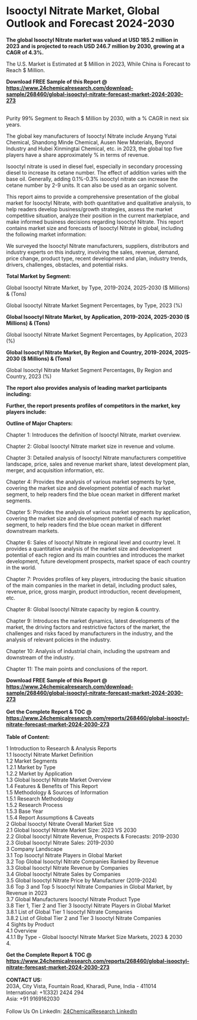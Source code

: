 <h1>Isooctyl Nitrate Market, Global Outlook and Forecast 2024-2030</h1><p><strong>The global Isooctyl Nitrate market was valued at USD 185.2 million in 2023 and is projected to reach USD 246.7 million by 2030, growing at a CAGR of 4.3%.</strong></p><p>
</p><p>The U.S. Market is Estimated at $ Million in 2023, While China is Forecast to Reach $ Million.</p><div><b>Download FREE Sample of this Report @ 
            <a href="https://www.24chemicalresearch.com/download-sample/268460/global-isooctyl-nitrate-forecast-market-2024-2030-273">
            https://www.24chemicalresearch.com/download-sample/268460/global-isooctyl-nitrate-forecast-market-2024-2030-273</a></b></div><br><p>
Purity 99% Segment to Reach $ Million by 2030, with a % CAGR in next six years.</p><p>
The global key manufacturers of Isooctyl Nitrate include Anyang Yutai Chemical, Shandong Minde Chemical, Ausen New Materials, Beyond Industry and Hubei Xinmingtai Chemical, etc. in 2023, the global top five players have a share approximately % in terms of revenue.</p><p>
Isooctyl nitrate is used in diesel fuel, especially in secondary processing diesel to increase its cetane number. The effect of addition varies with the base oil. Generally, adding 0.1%-0.3% isooctyl nitrate can increase the cetane number by 2-9 units. It can also be used as an organic solvent.</p><p>
This report aims to provide a comprehensive presentation of the global market for Isooctyl Nitrate, with both quantitative and qualitative analysis, to help readers develop business/growth strategies, assess the market competitive situation, analyze their position in the current marketplace, and make informed business decisions regarding Isooctyl Nitrate. This report contains market size and forecasts of Isooctyl Nitrate in global, including the following market information:</p><p>
</p><p>
</p><p>We surveyed the Isooctyl Nitrate manufacturers, suppliers, distributors and industry experts on this industry, involving the sales, revenue, demand, price change, product type, recent development and plan, industry trends, drivers, challenges, obstacles, and potential risks.</p><p>
<strong>Total Market by Segment:</strong></p><p>
Global Isooctyl Nitrate Market, by Type, 2019-2024, 2025-2030 ($ Millions) &amp; (Tons)</p><p>
Global Isooctyl Nitrate Market Segment Percentages, by Type, 2023 (%)</p><p>
</p><p>
</p><p><strong>Global Isooctyl Nitrate Market, by Application, 2019-2024, 2025-2030 ($ Millions) &amp; (Tons)</strong></p><p>
Global Isooctyl Nitrate Market Segment Percentages, by Application, 2023 (%)</p><p>
</p><p>
</p><p><strong>Global Isooctyl Nitrate Market, By Region and Country, 2019-2024, 2025-2030 ($ Millions) &amp; (Tons)</strong></p><p>
Global Isooctyl Nitrate Market Segment Percentages, By Region and Country, 2023 (%)</p><p>
</p><p>
</p><p><strong>The report also provides analysis of leading market participants including:</strong></p><p>
</p><p>
</p><p><strong>Further, the report presents profiles of competitors in the market, key players include:</strong></p><p>
</p><p>
</p><p><strong>Outline of Major Chapters:</strong></p><p>
Chapter 1: Introduces the definition of Isooctyl Nitrate, market overview.</p><p>
Chapter 2: Global Isooctyl Nitrate market size in revenue and volume.</p><p>
Chapter 3: Detailed analysis of Isooctyl Nitrate manufacturers competitive landscape, price, sales and revenue market share, latest development plan, merger, and acquisition information, etc.</p><p>
Chapter 4: Provides the analysis of various market segments by type, covering the market size and development potential of each market segment, to help readers find the blue ocean market in different market segments.</p><p>
Chapter 5: Provides the analysis of various market segments by application, covering the market size and development potential of each market segment, to help readers find the blue ocean market in different downstream markets.</p><p>
Chapter 6: Sales of Isooctyl Nitrate in regional level and country level. It provides a quantitative analysis of the market size and development potential of each region and its main countries and introduces the market development, future development prospects, market space of each country in the world.</p><p>
Chapter 7: Provides profiles of key players, introducing the basic situation of the main companies in the market in detail, including product sales, revenue, price, gross margin, product introduction, recent development, etc.</p><p>
Chapter 8: Global Isooctyl Nitrate capacity by region &amp; country.</p><p>
Chapter 9: Introduces the market dynamics, latest developments of the market, the driving factors and restrictive factors of the market, the challenges and risks faced by manufacturers in the industry, and the analysis of relevant policies in the industry.</p><p>
Chapter 10: Analysis of industrial chain, including the upstream and downstream of the industry.</p><p>
Chapter 11: The main points and conclusions of the report.</p><div><b>Download FREE Sample of this Report @ 
            <a href="https://www.24chemicalresearch.com/download-sample/268460/global-isooctyl-nitrate-forecast-market-2024-2030-273">
            https://www.24chemicalresearch.com/download-sample/268460/global-isooctyl-nitrate-forecast-market-2024-2030-273</a></b></div><br><div><b>Get the Complete Report & TOC @ 
            <a href="https://www.24chemicalresearch.com/reports/268460/global-isooctyl-nitrate-forecast-market-2024-2030-273">
            https://www.24chemicalresearch.com/reports/268460/global-isooctyl-nitrate-forecast-market-2024-2030-273</a></b></div><br>
            <b>Table of Content:</b><p>1 Introduction to Research & Analysis Reports<br />
    1.1 Isooctyl Nitrate Market Definition<br />
    1.2 Market Segments<br />
        1.2.1 Market by Type<br />
        1.2.2 Market by Application<br />
    1.3 Global Isooctyl Nitrate Market Overview<br />
    1.4 Features & Benefits of This Report<br />
    1.5 Methodology & Sources of Information<br />
        1.5.1 Research Methodology<br />
        1.5.2 Research Process<br />
        1.5.3 Base Year<br />
        1.5.4 Report Assumptions & Caveats<br />
2 Global Isooctyl Nitrate Overall Market Size<br />
    2.1 Global Isooctyl Nitrate Market Size: 2023 VS 2030<br />
    2.2 Global Isooctyl Nitrate Revenue, Prospects & Forecasts: 2019-2030<br />
    2.3 Global Isooctyl Nitrate Sales: 2019-2030<br />
3 Company Landscape<br />
    3.1 Top Isooctyl Nitrate Players in Global Market<br />
    3.2 Top Global Isooctyl Nitrate Companies Ranked by Revenue<br />
    3.3 Global Isooctyl Nitrate Revenue by Companies<br />
    3.4 Global Isooctyl Nitrate Sales by Companies<br />
    3.5 Global Isooctyl Nitrate Price by Manufacturer (2019-2024)<br />
    3.6 Top 3 and Top 5 Isooctyl Nitrate Companies in Global Market, by Revenue in 2023<br />
    3.7 Global Manufacturers Isooctyl Nitrate Product Type<br />
    3.8 Tier 1, Tier 2 and Tier 3 Isooctyl Nitrate Players in Global Market<br />
        3.8.1 List of Global Tier 1 Isooctyl Nitrate Companies<br />
        3.8.2 List of Global Tier 2 and Tier 3 Isooctyl Nitrate Companies<br />
4 Sights by Product<br />
    4.1 Overview<br />
        4.1.1 By Type - Global Isooctyl Nitrate Market Size Markets, 2023 & 2030<br />
        4.</p><div><b>Get the Complete Report & TOC @ 
            <a href="https://www.24chemicalresearch.com/reports/268460/global-isooctyl-nitrate-forecast-market-2024-2030-273">
            https://www.24chemicalresearch.com/reports/268460/global-isooctyl-nitrate-forecast-market-2024-2030-273</a></b></div><br><b>CONTACT US:</b><br>
            203A, City Vista, Fountain Road, Kharadi, Pune, India - 411014<br>
            International: +1(332) 2424 294<br>
            Asia: +91 9169162030 <br><br>
            Follow Us On LinkedIn: <a href="https://www.linkedin.com/company/24chemicalresearch/">24ChemicalResearch LinkedIn</a>